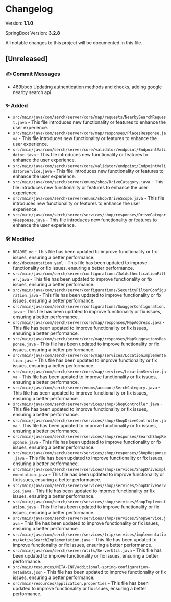 # Changelog

Version: **1.1.0**

SpringBoot Version: **3.2.8**

All notable changes to this project will be documented in this file.

## [Unreleased]

### ✍️ Commit Messages

* 469bbcb Updating authentication methods and checks, adding google nearby search api

### ✨ Added

* `src/main/java/com/serch/server/core/map/requests/NearbySearchRequest.java` - This file introduces new functionality or features to enhance the user experience.
* `src/main/java/com/serch/server/core/map/responses/PlacesResponse.java` - This file introduces new functionality or features to enhance the user experience.
* `src/main/java/com/serch/server/core/validator/endpoint/EndpointValidator.java` - This file introduces new functionality or features to enhance the user experience.
* `src/main/java/com/serch/server/core/validator/endpoint/EndpointValidatorService.java` - This file introduces new functionality or features to enhance the user experience.
* `src/main/java/com/serch/server/enums/shop/DriveCategory.java` - This file introduces new functionality or features to enhance the user experience.
* `src/main/java/com/serch/server/enums/shop/DriveScope.java` - This file introduces new functionality or features to enhance the user experience.
* `src/main/java/com/serch/server/services/shop/responses/DriveCategoryResponse.java` - This file introduces new functionality or features to enhance the user experience.

### 🛠️ Modified

* `README.md` - This file has been updated to improve functionality or fix issues, ensuring a better performance.
* `doc/documentation.yaml` - This file has been updated to improve functionality or fix issues, ensuring a better performance.
* `src/main/java/com/serch/server/configurations/JwtAuthenticationFilter.java` - This file has been updated to improve functionality or fix issues, ensuring a better performance.
* `src/main/java/com/serch/server/configurations/SecurityFilterConfiguration.java` - This file has been updated to improve functionality or fix issues, ensuring a better performance.
* `src/main/java/com/serch/server/configurations/SwaggerConfiguration.java` - This file has been updated to improve functionality or fix issues, ensuring a better performance.
* `src/main/java/com/serch/server/core/map/responses/MapAddress.java` - This file has been updated to improve functionality or fix issues, ensuring a better performance.
* `src/main/java/com/serch/server/core/map/responses/MapSuggestionsResponse.java` - This file has been updated to improve functionality or fix issues, ensuring a better performance.
* `src/main/java/com/serch/server/core/map/services/LocationImplementation.java` - This file has been updated to improve functionality or fix issues, ensuring a better performance.
* `src/main/java/com/serch/server/core/map/services/LocationService.java` - This file has been updated to improve functionality or fix issues, ensuring a better performance.
* `src/main/java/com/serch/server/enums/account/SerchCategory.java` - This file has been updated to improve functionality or fix issues, ensuring a better performance.
* `src/main/java/com/serch/server/services/shop/ShopController.java` - This file has been updated to improve functionality or fix issues, ensuring a better performance.
* `src/main/java/com/serch/server/services/shop/ShopDriveController.java` - This file has been updated to improve functionality or fix issues, ensuring a better performance.
* `src/main/java/com/serch/server/services/shop/responses/SearchShopResponse.java` - This file has been updated to improve functionality or fix issues, ensuring a better performance.
* `src/main/java/com/serch/server/services/shop/responses/ShopResponse.java` - This file has been updated to improve functionality or fix issues, ensuring a better performance.
* `src/main/java/com/serch/server/services/shop/services/ShopDriveImplementation.java` - This file has been updated to improve functionality or fix issues, ensuring a better performance.
* `src/main/java/com/serch/server/services/shop/services/ShopDriveService.java` - This file has been updated to improve functionality or fix issues, ensuring a better performance.
* `src/main/java/com/serch/server/services/shop/services/ShopImplementation.java` - This file has been updated to improve functionality or fix issues, ensuring a better performance.
* `src/main/java/com/serch/server/services/shop/services/ShopService.java` - This file has been updated to improve functionality or fix issues, ensuring a better performance.
* `src/main/java/com/serch/server/services/trip/services/implementations/ActiveSearchImplementation.java` - This file has been updated to improve functionality or fix issues, ensuring a better performance.
* `src/main/java/com/serch/server/utils/ServerUtil.java` - This file has been updated to improve functionality or fix issues, ensuring a better performance.
* `src/main/resources/META-INF/additional-spring-configuration-metadata.json` - This file has been updated to improve functionality or fix issues, ensuring a better performance.
* `src/main/resources/application.properties` - This file has been updated to improve functionality or fix issues, ensuring a better performance.

